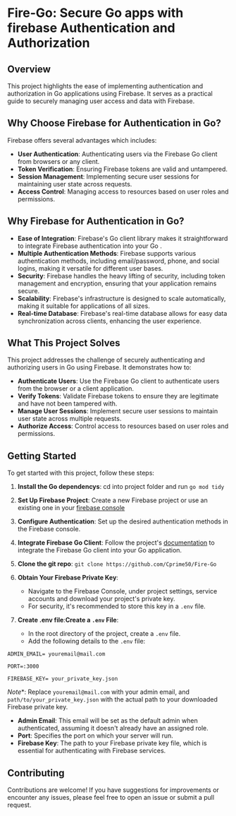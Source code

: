 # Fire-Go: Secure Go apps with firebase Authentication and Authorization

## Overview

This project highlights the ease of implementing authentication and authorization in Go applications using Firebase. It serves as a practical guide to securely managing user access and data with Firebase.

## Why Choose Firebase for Authentication in Go?

Firebase offers several advantages which includes:

- **User Authentication**: Authenticating users via the Firebase Go client from browsers or any client.
- **Token Verification**: Ensuring Firebase tokens are valid and untampered.
- **Session Management**: Implementing secure user sessions for maintaining user state across requests.
- **Access Control**: Managing access to resources based on user roles and permissions.



## Why Firebase for Authentication in Go?


- **Ease of Integration**: Firebase's Go client library makes it straightforward to integrate Firebase authentication into your Go .
- **Multiple Authentication Methods**: Firebase supports various authentication methods, including email/password, phone, and social logins, making it versatile for different user bases.
- **Security**: Firebase handles the heavy lifting of security, including token management and encryption, ensuring that your application remains secure.
- **Scalability**: Firebase's infrastructure is designed to scale automatically, making it suitable for applications of all sizes.
- **Real-time Database**: Firebase's real-time database allows for easy data synchronization across clients, enhancing the user experience.

## What This Project Solves

This project addresses the challenge of securely authenticating and authorizing users in Go using Firebase. It demonstrates how to:

- **Authenticate Users**: Use the Firebase Go client to authenticate users from the browser or a client application.
- **Verify Tokens**: Validate Firebase tokens to ensure they are legitimate and have not been tampered with.
- **Manage User Sessions**: Implement secure user sessions to maintain user state across multiple requests.
- **Authorize Access**: Control access to resources based on user roles and permissions.


## Getting Started

To get started with this project, follow these steps:

1. **Install the Go dependencys**: cd into project folder and run
```go mod tidy```


2. **Set Up Firebase Project**: Create a new Firebase project or use an existing one in your [firebase console](https://console.firebase.google.com)

3. **Configure Authentication**: Set up the desired authentication methods in the Firebase console.

4. **Integrate Firebase Go Client**: Follow the project's [documentation](https://www.google.com/url?sa=t&rct=j&q=&esrc=s&source=web&cd=&ved=2ahUKEwjnl5XG7feEAxUgTUEAHW3LDbQQFnoECBYQAQ&url=https%3A%2F%2Ffirebaseopensource.com%2Fprojects%2Ffirebase%2Ffirebase-admin-go%2F&usg=AOvVaw1ee2k1xUMEFNFYBKMcoKqU&opi=89978449) to integrate the Firebase Go client into your Go application.

5. **Clone the git repo**: ```git clone https://github.com/Cprime50/Fire-Go```

6. **Obtain Your Firebase Private Key**:
   - Navigate to the Firebase Console, under project settings, service accounts and download your project's private key.
   - For security, it's recommended to store this key in a `.env` file.

7. **Create .env file**:**Create a `.env` File**:
   - In the root directory of the project, create a `.env` file.
   - Add the following details to the `.env` file:
```
ADMIN_EMAIL= youremail@mail.com

PORT=:3000

FIREBASE_KEY= your_private_key.json
```
*Note**: Replace `youremail@mail.com` with your admin email, and `path/to/your_private_key.json` with the actual path to your downloaded Firebase private key.

- **Admin Email**: This email will be set as the default admin when authenticated, assuming it doesn't already have an assigned role.
- **Port**: Specifies the port on which your server will run.
- **Firebase Key**: The path to your Firebase private key file, which is essential for authenticating with Firebase services.


## Contributing

Contributions are welcome! If you have suggestions for improvements or encounter any issues, please feel free to open an issue or submit a pull request.
